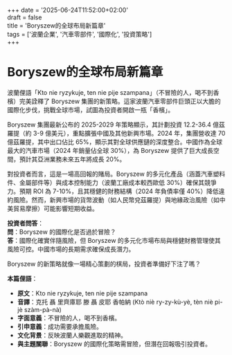 +++
date = '2025-06-24T11:52:00+02:00'  
draft = false  
title = 'Boryszew的全球布局新篇章'  
tags = ['波蘭企業', '汽車零部件', '國際化', '投資策略']  
+++

# Boryszew的全球布局新篇章

波蘭俚語「Kto nie ryzykuje, ten nie pije szampana」（不冒險的人，喝不到香檳）完美詮釋了 Boryszew 集團的新策略。這家波蘭汽車零部件巨頭正以大膽的國際化步伐，挑戰全球市場，試圖為投資者開啟一瓶「香檳」。

Boryszew 集團最新公布的 2025-2029 年策略顯示，其計劃投資 12.2-36.4 億茲羅提（約 3-9 億美元），重點擴張中國及其他新興市場。2024 年，集團營收達 70 億茲羅提，其中出口佔比 65%，顯示其對全球供應鏈的深度整合。中國作為全球最大的汽車市場（2024 年銷量佔全球 30%），為 Boryszew 提供了巨大成長空間，預計其亞洲業務未來五年將成長 20%。

對投資者而言，這是一場高回報的賭局。Boryszew 的多元化產品（涵蓋汽車塑料件、金屬部件等）與成本控制能力（波蘭工廠成本較西歐低 30%）確保其競爭力。預期 ROI 為 7-10%，且其穩健的財務結構（2024 年負債率僅 40%）降低違約風險。然而，新興市場的貨幣波動（如人民幣兌茲羅提）與地緣政治風險（如中美貿易摩擦）可能影響短期收益。

**投資者問答**：  
**問**：Boryszew 的國際化是否過於冒險？  
**答**：國際化確實伴隨風險，但 Boryszew 的多元化市場布局與穩健財務管理使其風險可控。中國市場的長期需求確保成長潛力。

Boryszew 的新策略就像一場精心策劃的棋局，投資者準備好下注了嗎？

**本篇俚語**：  
- **原文**：Kto nie ryzykuje, ten nie pije szampana  
- **音譯**：克托 聶 里齊庫耶 滕 聶 皮耶 香帕納 (Ktò niè ry-zy-kù-yè, tèn niè pi-jè szàm-pà-nà)  
- **字面意義**：不冒險的人，喝不到香檳。  
- **引申意義**：成功需要承擔風險。  
- **文化背景**：反映波蘭人樂觀進取的精神。  
- **與主題關聯**：Boryszew 的國際化策略需冒險，但潛在回報吸引投資者。
